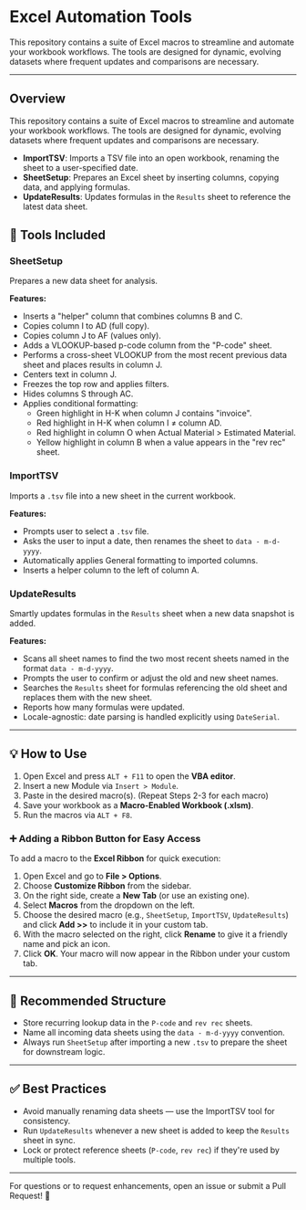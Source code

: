 # Excel Automation Tools

This repository contains a suite of Excel macros to streamline and automate your workbook workflows. The tools are designed for dynamic, evolving datasets where frequent updates and comparisons are necessary.

---

## Overview
This repository contains a suite of Excel macros to streamline and automate your workbook workflows. The tools are designed for dynamic, evolving datasets where frequent updates and comparisons are necessary.

- **ImportTSV**: Imports a TSV file into an open workbook, renaming the sheet to a user-specified date.
- **SheetSetup**: Prepares an Excel sheet by inserting columns, copying data, and applying formulas.
- **UpdateResults**: Updates formulas in the `Results` sheet to reference the latest data sheet.

## 🔧 Tools Included

### **SheetSetup**
Prepares a new data sheet for analysis.

**Features:**
- Inserts a "helper" column that combines columns B and C.
- Copies column I to AD (full copy).
- Copies column J to AF (values only).
- Adds a VLOOKUP-based p-code column from the "P-code" sheet.
- Performs a cross-sheet VLOOKUP from the most recent previous data sheet and places results in column J.
- Centers text in column J.
- Freezes the top row and applies filters.
- Hides columns S through AC.
- Applies conditional formatting:
  - Green highlight in H-K when column J contains "invoice".
  - Red highlight in H-K when column I ≠ column AD.
  - Red highlight in column O when Actual Material > Estimated Material.
  - Yellow highlight in column B when a value appears in the "rev rec" sheet.

### **ImportTSV**
Imports a `.tsv` file into a new sheet in the current workbook.

**Features:**
- Prompts user to select a `.tsv` file.
- Asks the user to input a date, then renames the sheet to `data - m-d-yyyy`.
- Automatically applies General formatting to imported columns.
- Inserts a helper column to the left of column A.

### **UpdateResults**
Smartly updates formulas in the `Results` sheet when a new data snapshot is added.

**Features:**
- Scans all sheet names to find the two most recent sheets named in the format `data - m-d-yyyy`.
- Prompts the user to confirm or adjust the old and new sheet names.
- Searches the `Results` sheet for formulas referencing the old sheet and replaces them with the new sheet.
- Reports how many formulas were updated.
- Locale-agnostic: date parsing is handled explicitly using `DateSerial`.

---

## 💡 How to Use

1. Open Excel and press `ALT + F11` to open the **VBA editor**.
2. Insert a new Module via `Insert > Module`.
3. Paste in the desired macro(s).
   (Repeat Steps 2-3 for each macro)
4. Save your workbook as a **Macro-Enabled Workbook (.xlsm)**.
5. Run the macros via `ALT + F8`.

### ➕ Adding a Ribbon Button for Easy Access

To add a macro to the **Excel Ribbon** for quick execution:

1. Open Excel and go to **File > Options**.
2. Choose **Customize Ribbon** from the sidebar.
3. On the right side, create a **New Tab** (or use an existing one).
4. Select **Macros** from the dropdown on the left.
5. Choose the desired macro (e.g., `SheetSetup`, `ImportTSV`, `UpdateResults`) and click **Add >>** to include it in your custom tab.
6. With the macro selected on the right, click **Rename** to give it a friendly name and pick an icon.
7. Click **OK**. Your macro will now appear in the Ribbon under your custom tab.

---

## 📁 Recommended Structure
- Store recurring lookup data in the `P-code` and `rev rec` sheets.
- Name all incoming data sheets using the `data - m-d-yyyy` convention.
- Always run `SheetSetup` after importing a new `.tsv` to prepare the sheet for downstream logic.

---

## ✅ Best Practices
- Avoid manually renaming data sheets — use the ImportTSV tool for consistency.
- Run `UpdateResults` whenever a new sheet is added to keep the `Results` sheet in sync.
- Lock or protect reference sheets (`P-code`, `rev rec`) if they're used by multiple tools.

---

For questions or to request enhancements, open an issue or submit a Pull Request! 💬
